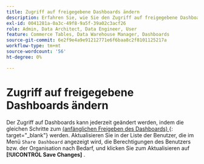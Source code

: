 ```yaml
---
title: Zugriff auf freigegebene Dashboards ändern
description: Erfahren Sie, wie Sie den Zugriff auf freigegebene Dashboards ändern.
exl-id: 0041281a-0a3c-49f8-9a5f-39a02c3acf26
role: Admin, Data Architect, Data Engineer, User
feature: Commerce Tables, Data Warehouse Manager, Dashboards
source-git-commit: 6e2f9e4a9e91212771e6f6baa8c2f8101125217a
workflow-type: tm+mt
source-wordcount: '56'
ht-degree: 0%

---
```


# Zugriff auf freigegebene Dashboards ändern

Der Zugriff auf Dashboards kann jederzeit geändert werden, indem die gleichen Schritte zum [&#x200B; (anfänglichen Freigeben des Dashboards) &#x200B;](../../data-user/dashboards/share-dashboard-with-users.md){: target="_blank"} werden. Aktualisieren Sie in der Liste der Benutzer, die im Menü `Share Dashboard` angezeigt wird, die Berechtigungen des Benutzers bzw. der Organisation nach Bedarf, und klicken Sie zum Aktualisieren auf **[!UICONTROL Save Changes]** .
